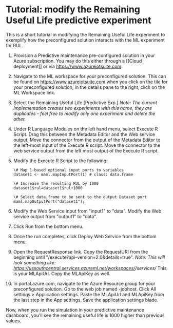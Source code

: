 # Tutorial: modify the Remaining Useful Life predictive experiment

This is a short tutorial in modifying the Remaining Useful Life experiment to exemplify how the preconfigured solution interacts with the ML experiment for RUL. 

1. Provision a Predictive maintenance pre-configured solution in your Azure subscription. You may do this either through a [[Cloud deployment]] or via https://www.azureiotsuite.com. 

2. Navigate to the ML workspace for your preconfigured solution. This can be found on https://www.azureiotsuite.com when you click on the tile for your preconfigured solution, in the details pane to the right, click on the ML Workspace link.

3. Select the Remaining Useful Life [Predictive Exp.] _Note: The current implementation creates two experiments with this name, they are duplicates - feel free to modify only one experiment and delete the other._ 

4. Under R Language Modules on the left hand menu, select Execute R Script. Drag this between the Metadata Editor and the Web service output. Move the connector from the output of the Metadata Editor to the left-most input of the Execute R script. Move the connector to the web service output from the left most output of the Execute R script. 

5. Modify the Execute R Script to the following: 

    ```
    \# Map 1-based optional input ports to variables
    dataset1 <- maml.mapInputPort(1) # class: data.frame
    
    \# Increase the resulting RUL by 1000
    dataset1$rul=dataset1$rul+1000
    
    \# Select data.frame to be sent to the output Dataset port
    maml.mapOutputPort("dataset1");
    ```

6. Modify the Web Service input from "input1" to "data". Modify the Web service output from "output1" to "data".

7. Click Run from the bottom menu. 

8. Once the run completes, click Deploy Web Service from the bottom menu. 

9. Open the RequestResponse link. Copy the RequestURI from the beginning until "/execute?api-version=2.0&details=true". _Note: This will look something like: https://ussouthcentral.services.azureml.net/workspaces/<guid>/services/<guid>_ This is your MLApiUrl. Copy the MLApiKey as well. 

10. In portal.azure.com, navigate to the Azure Resource group for your preconfigured solution. Go to the web job named <solutionname>-jobhost. Click All settings > Application settings. Paste the MLApiUrl and MLApiKey from the last step in the App settings. Save the application settings blade. 

Now, when you run the simulation in your predictive maintenance dashboard, you'll see the remaining useful life is 1000 higher than previous values. 